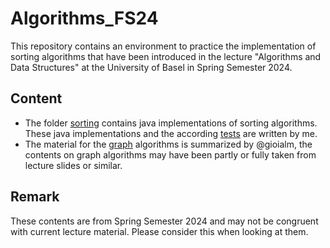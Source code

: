 # Algorithms_FS24
This repository contains an environment to practice the implementation of sorting algorithms that have been introduced in the lecture "Algorithms and Data Structures" at the University of Basel in Spring Semester 2024. 

## Content
- The folder [sorting](sorting/) contains java implementations of sorting algorithms. These java implementations and the according [tests](sorting/src/test/java/SortingTest.java) are written by me.
- The material for the [graph](graph/) algorithms is summarized by @gioialm, the contents on graph algorithms may have been partly or fully taken from lecture slides or similar.

## Remark
These contents are from Spring Semester 2024 and may not be congruent with current lecture material. Please consider this when looking at them.
